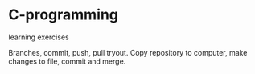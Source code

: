 # C-programming
learning exercises

Branches, commit, push, pull tryout.
Copy repository to computer, make changes to file, commit and merge.